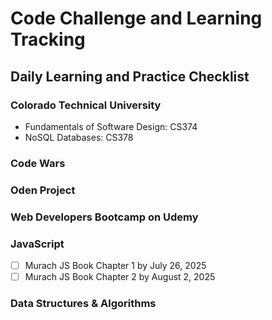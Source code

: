 # Code Challenge and Learning Tracking

## Daily Learning and Practice Checklist

### Colorado Technical University
- Fundamentals of Software Design: CS374
- NoSQL Databases: CS378
  
### Code Wars

### Oden Project

### Web Developers Bootcamp on Udemy

### JavaScript
- [ ] Murach JS Book Chapter 1 by July 26, 2025
- [ ] Murach JS Book Chapter 2 by August 2, 2025

### Data Structures & Algorithms



